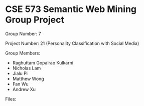 # CSE 573 Semantic Web Mining Group Project
Group Number: 7

Project Number: 21 (Personality Classification with Social Media)


Group Members:
- Raghuttam Gopalrao Kulkarni
-	Nicholas Lam
-	Jialu Pi
-	Matthew Wong
-	Fan Wu
-	Andrew Xu


Files:
